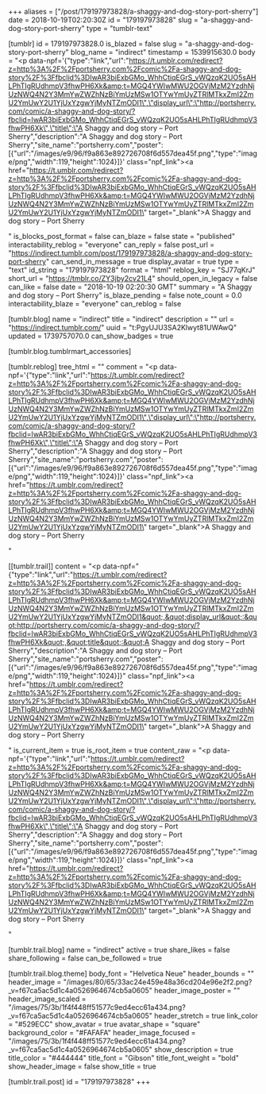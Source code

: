 +++
aliases = ["/post/179197973828/a-shaggy-and-dog-story-port-sherry"]
date = 2018-10-19T02:20:30Z
id = "179197973828"
slug = "a-shaggy-and-dog-story-port-sherry"
type = "tumblr-text"

[tumblr]
id = 179197973828.0
is_blazed = false
slug = "a-shaggy-and-dog-story-port-sherry"
blog_name = "indirect"
timestamp = 1539915630.0
body = "<p data-npf='{\"type\":\"link\",\"url\":\"https://t.umblr.com/redirect?z=http%3A%2F%2Fportsherry.com%2Fcomic%2Fa-shaggy-and-dog-story%2F%3Ffbclid%3DIwAR3biExbGMo_WhhCtiqEGrS_vWQzqK2UO5sAHLPhTIgRUdhmpV3fhwPH6Xk&amp;t=MGQ4YWIwMWU2OGVjMzM2YzdhNjUzNWQ4N2Y3MmYwZWZhNzBiYmUzMSw1OTYwYmUyZTRlMTkxZmI2ZmU2YmUwY2U1YjUxYzgwYjMyNTZmODI1\",\"display_url\":\"http://portsherry.com/comic/a-shaggy-and-dog-story/?fbclid=IwAR3biExbGMo_WhhCtiqEGrS_vWQzqK2UO5sAHLPhTIgRUdhmpV3fhwPH6Xk\",\"title\":\"A Shaggy and dog story – Port Sherry\",\"description\":\"A Shaggy and dog story – Port Sherry\",\"site_name\":\"portsherry.com\",\"poster\":[{\"url\":\"/images/e9/96/f9a863e892726708f6d557dea45f.png\",\"type\":\"image/png\",\"width\":119,\"height\":1024}]}' class=\"npf_link\"><a href=\"https://t.umblr.com/redirect?z=http%3A%2F%2Fportsherry.com%2Fcomic%2Fa-shaggy-and-dog-story%2F%3Ffbclid%3DIwAR3biExbGMo_WhhCtiqEGrS_vWQzqK2UO5sAHLPhTIgRUdhmpV3fhwPH6Xk&amp;t=MGQ4YWIwMWU2OGVjMzM2YzdhNjUzNWQ4N2Y3MmYwZWZhNzBiYmUzMSw1OTYwYmUyZTRlMTkxZmI2ZmU2YmUwY2U1YjUxYzgwYjMyNTZmODI1\" target=\"_blank\">A Shaggy and dog story – Port Sherry</a></p>"
is_blocks_post_format = false
can_blaze = false
state = "published"
interactability_reblog = "everyone"
can_reply = false
post_url = "https://indirect.tumblr.com/post/179197973828/a-shaggy-and-dog-story-port-sherry"
can_send_in_message = true
display_avatar = true
type = "text"
id_string = "179197973828"
format = "html"
reblog_key = "SJ77qKrJ"
short_url = "https://tmblr.co/ZY3jby2cv21L4"
should_open_in_legacy = false
can_like = false
date = "2018-10-19 02:20:30 GMT"
summary = "A Shaggy and dog story – Port Sherry"
is_blaze_pending = false
note_count = 0.0
interactability_blaze = "everyone"
can_reblog = false

[tumblr.blog]
name = "indirect"
title = "indirect"
description = ""
url = "https://indirect.tumblr.com/"
uuid = "t:PgyUJU3SA2Klwyt81UWAwQ"
updated = 1739757070.0
can_show_badges = true

[tumblr.blog.tumblrmart_accessories]

[tumblr.reblog]
tree_html = ""
comment = "<p data-npf='{\"type\":\"link\",\"url\":\"https://t.umblr.com/redirect?z=http%3A%2F%2Fportsherry.com%2Fcomic%2Fa-shaggy-and-dog-story%2F%3Ffbclid%3DIwAR3biExbGMo_WhhCtiqEGrS_vWQzqK2UO5sAHLPhTIgRUdhmpV3fhwPH6Xk&amp;t=MGQ4YWIwMWU2OGVjMzM2YzdhNjUzNWQ4N2Y3MmYwZWZhNzBiYmUzMSw1OTYwYmUyZTRlMTkxZmI2ZmU2YmUwY2U1YjUxYzgwYjMyNTZmODI1\",\"display_url\":\"http://portsherry.com/comic/a-shaggy-and-dog-story/?fbclid=IwAR3biExbGMo_WhhCtiqEGrS_vWQzqK2UO5sAHLPhTIgRUdhmpV3fhwPH6Xk\",\"title\":\"A Shaggy and dog story – Port Sherry\",\"description\":\"A Shaggy and dog story – Port Sherry\",\"site_name\":\"portsherry.com\",\"poster\":[{\"url\":\"/images/e9/96/f9a863e892726708f6d557dea45f.png\",\"type\":\"image/png\",\"width\":119,\"height\":1024}]}' class=\"npf_link\"><a href=\"https://t.umblr.com/redirect?z=http%3A%2F%2Fportsherry.com%2Fcomic%2Fa-shaggy-and-dog-story%2F%3Ffbclid%3DIwAR3biExbGMo_WhhCtiqEGrS_vWQzqK2UO5sAHLPhTIgRUdhmpV3fhwPH6Xk&amp;t=MGQ4YWIwMWU2OGVjMzM2YzdhNjUzNWQ4N2Y3MmYwZWZhNzBiYmUzMSw1OTYwYmUyZTRlMTkxZmI2ZmU2YmUwY2U1YjUxYzgwYjMyNTZmODI1\" target=\"_blank\">A Shaggy and dog story – Port Sherry</a></p>"

[[tumblr.trail]]
content = "<p data-npf=\"{&quot;type&quot;:&quot;link&quot;,&quot;url&quot;:&quot;https://t.umblr.com/redirect?z=http%3A%2F%2Fportsherry.com%2Fcomic%2Fa-shaggy-and-dog-story%2F%3Ffbclid%3DIwAR3biExbGMo_WhhCtiqEGrS_vWQzqK2UO5sAHLPhTIgRUdhmpV3fhwPH6Xk&amp;t=MGQ4YWIwMWU2OGVjMzM2YzdhNjUzNWQ4N2Y3MmYwZWZhNzBiYmUzMSw1OTYwYmUyZTRlMTkxZmI2ZmU2YmUwY2U1YjUxYzgwYjMyNTZmODI1&quot;,&quot;display_url&quot;:&quot;http://portsherry.com/comic/a-shaggy-and-dog-story/?fbclid=IwAR3biExbGMo_WhhCtiqEGrS_vWQzqK2UO5sAHLPhTIgRUdhmpV3fhwPH6Xk&quot;,&quot;title&quot;:&quot;A Shaggy and dog story &ndash; Port Sherry&quot;,&quot;description&quot;:&quot;A Shaggy and dog story &ndash; Port Sherry&quot;,&quot;site_name&quot;:&quot;portsherry.com&quot;,&quot;poster&quot;:[{&quot;url&quot;:&quot;/images/e9/96/f9a863e892726708f6d557dea45f.png&quot;,&quot;type&quot;:&quot;image/png&quot;,&quot;width&quot;:119,&quot;height&quot;:1024}]}\" class=\"npf_link\"><a href=\"https://t.umblr.com/redirect?z=http%3A%2F%2Fportsherry.com%2Fcomic%2Fa-shaggy-and-dog-story%2F%3Ffbclid%3DIwAR3biExbGMo_WhhCtiqEGrS_vWQzqK2UO5sAHLPhTIgRUdhmpV3fhwPH6Xk&amp;t=MGQ4YWIwMWU2OGVjMzM2YzdhNjUzNWQ4N2Y3MmYwZWZhNzBiYmUzMSw1OTYwYmUyZTRlMTkxZmI2ZmU2YmUwY2U1YjUxYzgwYjMyNTZmODI1\" target=\"_blank\">A Shaggy and dog story &ndash; Port Sherry</a></p>"
is_current_item = true
is_root_item = true
content_raw = "<p data-npf='{\"type\":\"link\",\"url\":\"https://t.umblr.com/redirect?z=http%3A%2F%2Fportsherry.com%2Fcomic%2Fa-shaggy-and-dog-story%2F%3Ffbclid%3DIwAR3biExbGMo_WhhCtiqEGrS_vWQzqK2UO5sAHLPhTIgRUdhmpV3fhwPH6Xk&amp;t=MGQ4YWIwMWU2OGVjMzM2YzdhNjUzNWQ4N2Y3MmYwZWZhNzBiYmUzMSw1OTYwYmUyZTRlMTkxZmI2ZmU2YmUwY2U1YjUxYzgwYjMyNTZmODI1\",\"display_url\":\"http://portsherry.com/comic/a-shaggy-and-dog-story/?fbclid=IwAR3biExbGMo_WhhCtiqEGrS_vWQzqK2UO5sAHLPhTIgRUdhmpV3fhwPH6Xk\",\"title\":\"A Shaggy and dog story – Port Sherry\",\"description\":\"A Shaggy and dog story – Port Sherry\",\"site_name\":\"portsherry.com\",\"poster\":[{\"url\":\"/images/e9/96/f9a863e892726708f6d557dea45f.png\",\"type\":\"image/png\",\"width\":119,\"height\":1024}]}' class=\"npf_link\"><a href=\"https://t.umblr.com/redirect?z=http%3A%2F%2Fportsherry.com%2Fcomic%2Fa-shaggy-and-dog-story%2F%3Ffbclid%3DIwAR3biExbGMo_WhhCtiqEGrS_vWQzqK2UO5sAHLPhTIgRUdhmpV3fhwPH6Xk&amp;t=MGQ4YWIwMWU2OGVjMzM2YzdhNjUzNWQ4N2Y3MmYwZWZhNzBiYmUzMSw1OTYwYmUyZTRlMTkxZmI2ZmU2YmUwY2U1YjUxYzgwYjMyNTZmODI1\" target=\"_blank\">A Shaggy and dog story – Port Sherry</a></p>"

[tumblr.trail.blog]
name = "indirect"
active = true
share_likes = false
share_following = false
can_be_followed = true

[tumblr.trail.blog.theme]
body_font = "Helvetica Neue"
header_bounds = ""
header_image = "/images/80/65/33ac24e459e48a36cd204e96e2f2.png?_v=f67ca5ac5d1c4a0526964674cb5a0605"
header_image_poster = ""
header_image_scaled = "/images/75/3b/1f4f448ff51577c9ed4ecc61a434.png?_v=f67ca5ac5d1c4a0526964674cb5a0605"
header_stretch = true
link_color = "#529ECC"
show_avatar = true
avatar_shape = "square"
background_color = "#FAFAFA"
header_image_focused = "/images/75/3b/1f4f448ff51577c9ed4ecc61a434.png?_v=f67ca5ac5d1c4a0526964674cb5a0605"
show_description = true
title_color = "#444444"
title_font = "Gibson"
title_font_weight = "bold"
show_header_image = false
show_title = true

[tumblr.trail.post]
id = "179197973828"
+++
